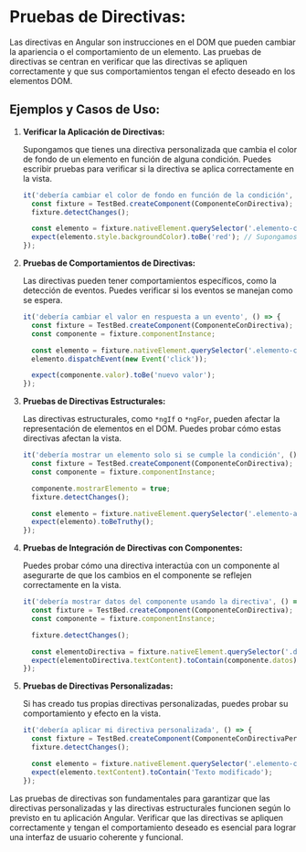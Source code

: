 # Pruebas de Directivas:

Las directivas en Angular son instrucciones en el DOM que pueden cambiar la apariencia o el comportamiento de un elemento. Las pruebas de directivas se centran en verificar que las directivas se apliquen correctamente y que sus comportamientos tengan el efecto deseado en los elementos DOM.

## Ejemplos y Casos de Uso:

1. **Verificar la Aplicación de Directivas:**

   Supongamos que tienes una directiva personalizada que cambia el color de fondo de un elemento en función de alguna condición. Puedes escribir pruebas para verificar si la directiva se aplica correctamente en la vista.

   ```typescript
   it('debería cambiar el color de fondo en función de la condición', () => {
     const fixture = TestBed.createComponent(ComponenteConDirectiva);
     fixture.detectChanges();

     const elemento = fixture.nativeElement.querySelector('.elemento-con-directiva');
     expect(elemento.style.backgroundColor).toBe('red'); // Supongamos que la condición es 'true'
   });
   ```

2. **Pruebas de Comportamientos de Directivas:**

   Las directivas pueden tener comportamientos específicos, como la detección de eventos. Puedes verificar si los eventos se manejan como se espera.

   ```typescript
   it('debería cambiar el valor en respuesta a un evento', () => {
     const fixture = TestBed.createComponent(ComponenteConDirectiva);
     const componente = fixture.componentInstance;

     const elemento = fixture.nativeElement.querySelector('.elemento-con-directiva');
     elemento.dispatchEvent(new Event('click'));

     expect(componente.valor).toBe('nuevo valor');
   });
   ```

3. **Pruebas de Directivas Estructurales:**

   Las directivas estructurales, como `*ngIf` o `*ngFor`, pueden afectar la representación de elementos en el DOM. Puedes probar cómo estas directivas afectan la vista.

   ```typescript
   it('debería mostrar un elemento solo si se cumple la condición', () => {
     const fixture = TestBed.createComponent(ComponenteConDirectiva);
     const componente = fixture.componentInstance;

     componente.mostrarElemento = true;
     fixture.detectChanges();

     const elemento = fixture.nativeElement.querySelector('.elemento-a-mostrar');
     expect(elemento).toBeTruthy();
   });
   ```

4. **Pruebas de Integración de Directivas con Componentes:**

   Puedes probar cómo una directiva interactúa con un componente al asegurarte de que los cambios en el componente se reflejen correctamente en la vista.

   ```typescript
   it('debería mostrar datos del componente usando la directiva', () => {
     const fixture = TestBed.createComponent(ComponenteConDirectiva);
     const componente = fixture.componentInstance;

     fixture.detectChanges();

     const elementoDirectiva = fixture.nativeElement.querySelector('.directiva');
     expect(elementoDirectiva.textContent).toContain(componente.datos);
   });
   ```

5. **Pruebas de Directivas Personalizadas:**

   Si has creado tus propias directivas personalizadas, puedes probar su comportamiento y efecto en la vista.

   ```typescript
   it('debería aplicar mi directiva personalizada', () => {
     const fixture = TestBed.createComponent(ComponenteConDirectivaPersonalizada);
     fixture.detectChanges();

     const elemento = fixture.nativeElement.querySelector('.elemento-con-directiva');
     expect(elemento.textContent).toContain('Texto modificado');
   });
   ```

Las pruebas de directivas son fundamentales para garantizar que las directivas personalizadas y las directivas estructurales funcionen según lo previsto en tu aplicación Angular. Verificar que las directivas se apliquen correctamente y tengan el comportamiento deseado es esencial para lograr una interfaz de usuario coherente y funcional.